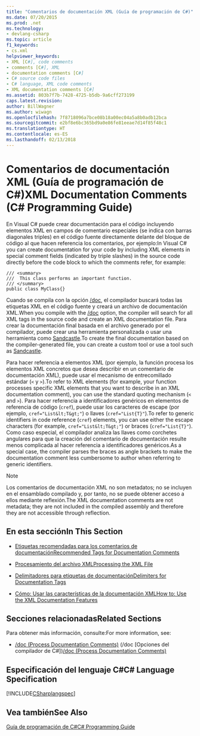 ```yaml
---
title: "Comentarios de documentación XML (Guía de programación de C#)"
ms.date: 07/20/2015
ms.prod: .net
ms.technology:
- devlang-csharp
ms.topic: article
f1_keywords:
- cs.xml
helpviewer_keywords:
- XML [C#], code comments
- comments [C#], XML
- documentation comments [C#]
- C# source code files
- C# language, XML code comments
- XML documentation comments [C#]
ms.assetid: 803b7f7b-7428-4725-b5db-9a6cff273199
caps.latest.revision: 
author: BillWagner
ms.author: wiwagn
ms.openlocfilehash: 7f8718096a7bce08b18a00ec04a5a8b0adb12bca
ms.sourcegitcommit: e2bf8e6bc365bd9a0e86fe81eeae7d14f85f48c1
ms.translationtype: HT
ms.contentlocale: es-ES
ms.lasthandoff: 02/13/2018
---
```

# <a name="xml-documentation-comments-c-programming-guide"></a><span data-ttu-id="cdc25-102">Comentarios de documentación XML (Guía de programación de C#)</span><span class="sxs-lookup"><span data-stu-id="cdc25-102">XML Documentation Comments (C# Programming Guide)</span></span>
<span data-ttu-id="cdc25-103">En Visual C# puede crear documentación para el código incluyendo elementos XML en campos de comentario especiales (se indica con barras diagonales triples) en el código fuente directamente delante del bloque de código al que hacen referencia los comentarios, por ejemplo:</span><span class="sxs-lookup"><span data-stu-id="cdc25-103">In Visual C# you can create documentation for your code by including XML elements in special comment fields (indicated by triple slashes) in the source code directly before the code block to which the comments refer, for example:</span></span>  
  
```  
/// <summary>  
///  This class performs an important function.  
/// </summary>  
public class MyClass{}  
```  
  
 <span data-ttu-id="cdc25-104">Cuando se compila con la opción [/doc](../../../csharp/language-reference/compiler-options/doc-compiler-option.md), el compilador buscará todas las etiquetas XML en el código fuente y creará un archivo de documentación XML.</span><span class="sxs-lookup"><span data-stu-id="cdc25-104">When you compile with the [/doc](../../../csharp/language-reference/compiler-options/doc-compiler-option.md) option, the compiler will search for all XML tags in the source code and create an XML documentation file.</span></span> <span data-ttu-id="cdc25-105">Para crear la documentación final basada en el archivo generado por el compilador, puede crear una herramienta personalizada o usar una herramienta como [Sandcastle](https://github.com/EWSoftware/SHFB).</span><span class="sxs-lookup"><span data-stu-id="cdc25-105">To create the final documentation based on the compiler-generated file, you can create a custom tool or use a tool such as [Sandcastle](https://github.com/EWSoftware/SHFB).</span></span>  
  
 <span data-ttu-id="cdc25-106">Para hacer referencia a elementos XML (por ejemplo, la función procesa los elementos XML concretos que desea describir en un comentario de documentación XML), puede usar el mecanismo de entrecomillado estándar (`<` y `>`).</span><span class="sxs-lookup"><span data-stu-id="cdc25-106">To refer to XML elements (for example, your function processes specific XML elements that you want to describe in an XML documentation comment), you can use the standard quoting mechanism (`<` and `>`).</span></span>  <span data-ttu-id="cdc25-107">Para hacer referencia a identificadores genéricos en elementos de referencia de código (`cref`), puede usar los caracteres de escape (por ejemplo, `cref="List&lt;T&gt;"`) o llaves (`cref="List{T}"`).</span><span class="sxs-lookup"><span data-stu-id="cdc25-107">To refer to generic identifiers in code reference (`cref`) elements, you can use either the escape characters (for example, `cref="List&lt;T&gt;"`) or braces (`cref="List{T}"`).</span></span>  <span data-ttu-id="cdc25-108">Como caso especial, el compilador analiza las llaves como corchetes angulares para que la creación del comentario de documentación resulte menos complicada al hacer referencia a identificadores genéricos.</span><span class="sxs-lookup"><span data-stu-id="cdc25-108">As a special case, the compiler parses the braces as angle brackets to make the documentation comment less cumbersome to author when referring to generic identifiers.</span></span>  
  
> [!NOTE]
>  <span data-ttu-id="cdc25-109">Los comentarios de documentación XML no son metadatos; no se incluyen en el ensamblado compilado y, por tanto, no se puede obtener acceso a ellos mediante reflexión.</span><span class="sxs-lookup"><span data-stu-id="cdc25-109">The XML documentation comments are not metadata; they are not included in the compiled assembly and therefore they are not accessible through reflection.</span></span>  
  
## <a name="in-this-section"></a><span data-ttu-id="cdc25-110">En esta sección</span><span class="sxs-lookup"><span data-stu-id="cdc25-110">In This Section</span></span>  
  
-   [<span data-ttu-id="cdc25-111">Etiquetas recomendadas para los comentarios de documentación</span><span class="sxs-lookup"><span data-stu-id="cdc25-111">Recommended Tags for Documentation Comments</span></span>](../../../csharp/programming-guide/xmldoc/recommended-tags-for-documentation-comments.md)  
  
-   [<span data-ttu-id="cdc25-112">Procesamiento del archivo XML</span><span class="sxs-lookup"><span data-stu-id="cdc25-112">Processing the XML File</span></span>](../../../csharp/programming-guide/xmldoc/processing-the-xml-file.md)  
  
-   [<span data-ttu-id="cdc25-113">Delimitadores para etiquetas de documentación</span><span class="sxs-lookup"><span data-stu-id="cdc25-113">Delimiters for Documentation Tags</span></span>](../../../csharp/programming-guide/xmldoc/delimiters-for-documentation-tags.md)  
  
-   [<span data-ttu-id="cdc25-114">Cómo: Usar las características de la documentación XML</span><span class="sxs-lookup"><span data-stu-id="cdc25-114">How to: Use the XML Documentation Features</span></span>](../../../csharp/programming-guide/xmldoc/how-to-use-the-xml-documentation-features.md)  
  
## <a name="related-sections"></a><span data-ttu-id="cdc25-115">Secciones relacionadas</span><span class="sxs-lookup"><span data-stu-id="cdc25-115">Related Sections</span></span>  
 <span data-ttu-id="cdc25-116">Para obtener más información, consulte:</span><span class="sxs-lookup"><span data-stu-id="cdc25-116">For more information, see:</span></span>  
  
-   <span data-ttu-id="cdc25-117">[/doc (Process Documentation Comments)](../../../csharp/language-reference/compiler-options/doc-compiler-option.md) (/doc [Opciones del compilador de C#])</span><span class="sxs-lookup"><span data-stu-id="cdc25-117">[/doc (Process Documentation Comments)](../../../csharp/language-reference/compiler-options/doc-compiler-option.md)</span></span>  
  
## <a name="c-language-specification"></a><span data-ttu-id="cdc25-118">Especificación del lenguaje C#</span><span class="sxs-lookup"><span data-stu-id="cdc25-118">C# Language Specification</span></span>  
 [!INCLUDE[CSharplangspec](~/includes/csharplangspec-md.md)]  
  
## <a name="see-also"></a><span data-ttu-id="cdc25-119">Vea también</span><span class="sxs-lookup"><span data-stu-id="cdc25-119">See Also</span></span>  
 [<span data-ttu-id="cdc25-120">Guía de programación de C#</span><span class="sxs-lookup"><span data-stu-id="cdc25-120">C# Programming Guide</span></span>](../../../csharp/programming-guide/index.md)
